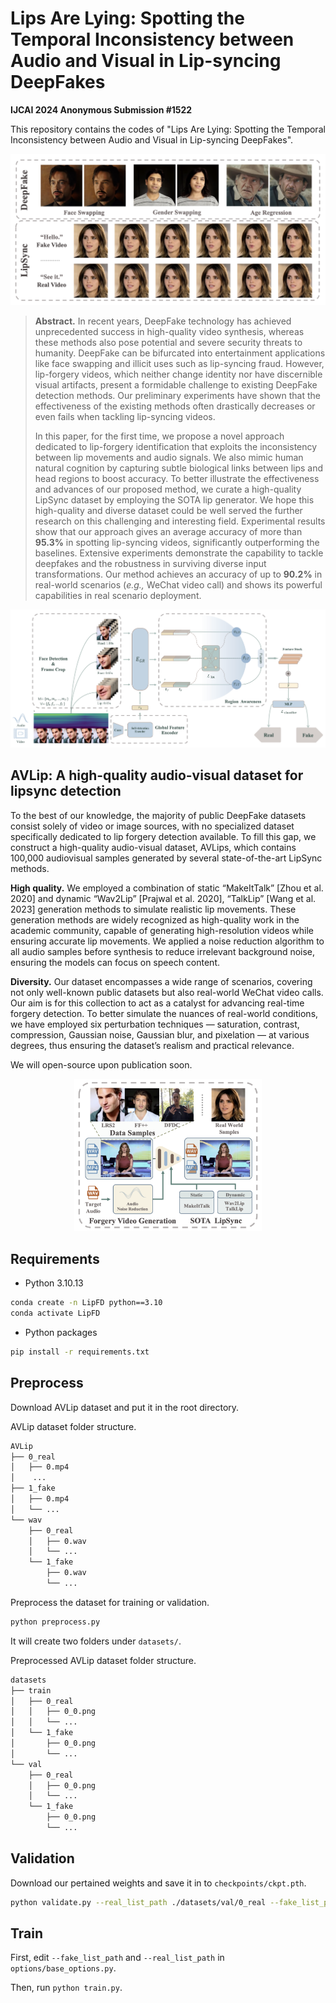 # Lips Are Lying: Spotting the Temporal Inconsistency between Audio and Visual in Lip-syncing DeepFakes

**IJCAI 2024 Anonymous Submission #1522** 

This repository contains the codes of "Lips Are Lying: Spotting the Temporal Inconsistency between Audio and Visual in Lip-syncing DeepFakes".

![headline](README.assets/headline.png)

> **Abstract.** In recent years, DeepFake technology has achieved unprecedented success in high-quality video synthesis, whereas these methods also pose potential and severe security threats to humanity. DeepFake can be bifurcated into entertainment applications like face swapping and illicit uses such as lip-syncing fraud. However, lip-forgery videos, which neither change identity nor have discernible visual artifacts, present a formidable challenge to existing DeepFake detection methods. Our preliminary experiments have shown that the effectiveness of the existing methods often drastically decreases or even fails when tackling lip-syncing videos.
>
> In this paper, for the first time, we propose a novel approach dedicated to lip-forgery identification that exploits the inconsistency between lip movements and audio signals. We also mimic human natural cognition by capturing subtle biological links between lips and head regions to boost accuracy. To better illustrate the effectiveness and advances of our proposed method, we curate a high-quality LipSync dataset by employing the SOTA lip generator. We hope this high-quality and diverse dataset could be well served the further research on this challenging and interesting field. Experimental results show that our approach gives an average accuracy of more than **95.3%** in spotting lip-syncing videos, significantly outperforming the baselines. Extensive experiments demonstrate the capability to tackle deepfakes and the robustness in surviving diverse input transformations. Our method achieves an accuracy of up to **90.2%** in real-world scenarios (*e.g.,* WeChat video call) and shows its powerful capabilities in real scenario deployment.

![pipeline](README.assets/pipeline.png)



## AVLip: A high-quality audio-visual dataset for lipsync detection

To the best of our knowledge, the majority of public DeepFake datasets consist solely of video or image sources, with no specialized dataset specifically dedicated to lip forgery detection available. To fill this gap, we construct a high-quality audio-visual dataset, AVLips, which contains 100,000 audiovisual samples generated by several state-of-the-art LipSync methods.

**High quality.** We employed a combination of static “MakeItTalk” [Zhou et al. 2020] and dynamic “Wav2Lip” [Prajwal et al. 2020], “TalkLip” [Wang et al. 2023] generation methods to simulate realistic lip movements. These generation methods are widely recognized as high-quality work in the academic community, capable of generating high-resolution videos while ensuring accurate lip movements. We applied a noise reduction algorithm to all audio samples before synthesis to reduce irrelevant background noise, ensuring the models can focus on speech content.

**Diversity.** Our dataset encompasses a wide range of scenarios, covering not only well-known public datasets but also real-world WeChat video calls. Our aim is for this collection to act as a catalyst for advancing real-time forgery detection. To better simulate the nuances of real-world conditions, we have employed six perturbation techniques — saturation, contrast, compression, Gaussian noise, Gaussian blur, and pixelation — at various degrees, thus ensuring the dataset’s realism and practical relevance.

We will open-source upon publication soon.

<div align=center><img src="README.assets/dataset.png" width="300"></div>



## Requirements

- Python 3.10.13

~~~bash
conda create -n LipFD python==3.10
conda activate LipFD
~~~

- Python packages

~~~bash
pip install -r requirements.txt
~~~



## Preprocess

Download AVLip dataset and put it in the root directory. 

AVLip dataset folder structure.

~~~bash
AVLip
├── 0_real
│   ├── 0.mp4
│    ...
├── 1_fake
│   ├── 0.mp4
│   └── ...
└── wav
    ├── 0_real
    │   ├── 0.wav
    │   └── ...
    └── 1_fake
        ├── 0.wav
        └── ...
~~~

Preprocess the dataset for training or validation.

~~~bash
python preprocess.py
~~~

It will create two folders under `datasets/`.

Preprocessed AVLip dataset folder structure.

~~~bash
datasets
├── train
│   ├── 0_real
│   │   ├── 0_0.png
│   │   └── ...
│   └── 1_fake
│       ├── 0_0.png
│       └── ...
└── val
    ├── 0_real
    │   ├── 0_0.png
    │   └── ...
    └── 1_fake
        ├── 0_0.png
        └── ...
~~~



## Validation

Download our pertained weights and save it in to `checkpoints/ckpt.pth`.

~~~bash
python validate.py --real_list_path ./datasets/val/0_real --fake_list_path ./datasets/val/1_fake --ckpt ./checkpoints/ckpt.pth
~~~



## Train

First, edit `--fake_list_path` and `--real_list_path`  in `options/base_options.py`.

Then, run `python train.py`.

